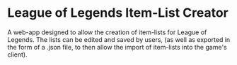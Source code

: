 # League of Legends Item-List Creator

A web-app designed to allow the creation of item-lists for League of Legends. The lists can be edited and saved by users, (as well as exported in the form of a .json file, to then allow the import of item-lists into the game's client).

